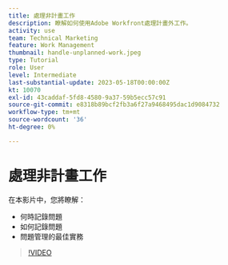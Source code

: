 ```yaml
---
title: 處理非計畫工作
description: 瞭解如何使用Adobe Workfront處理計畫外工作。
activity: use
team: Technical Marketing
feature: Work Management
thumbnail: handle-unplanned-work.jpeg
type: Tutorial
role: User
level: Intermediate
last-substantial-update: 2023-05-18T00:00:00Z
kt: 10070
exl-id: 43caddaf-5fd8-4580-9a37-59b5ecc57c91
source-git-commit: e8318b89bcf2fb3a6f27a9468495dac1d9084732
workflow-type: tm+mt
source-wordcount: '36'
ht-degree: 0%

---
```


# 處理非計畫工作

在本影片中，您將瞭解：

* 何時記錄問題
* 如何記錄問題
* 問題管理的最佳實務

>[!VIDEO](https://video.tv.adobe.com/v/3419488/?quality=12&learn=on)
